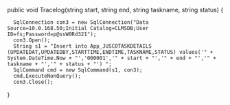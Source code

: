   public void Tracelog(string start, string end, string taskname, string status)
  {

      SqlConnection con3 = new SqlConnection("Data Source=10.0.168.50;Initial Catalog=CLMSDB;User ID=fs;Password=p@ssW0Rd321");
      con3.Open();
      String s1 = "Insert into App_JUSCOTASKDETAILS (UPDATEDAT,UPDATEDBY,STARTTIME,ENDTIME,TASKNAME,STATUS) values('" + System.DateTime.Now + "','000001','" + start + "','" + end + "','" + taskname + "','" + status + "') ";
      SqlCommand cmd = new SqlCommand(s1, con3);
      cmd.ExecuteNonQuery();
      con3.Close();

  }
